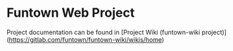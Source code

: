 # Funtown Web Project

Project documentation can be found in 
[Project Wiki (funtown-wiki project)] (https://gitlab.com/funtown/funtown-wiki/wikis/home)